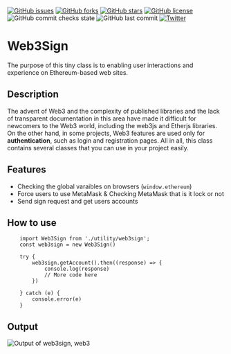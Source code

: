[![GitHub issues](https://img.shields.io/github/issues/web3senior/web3sign)](https://github.com/web3senior/web3sign/issues)
[![GitHub forks](https://img.shields.io/github/forks/web3senior/web3sign)](https://github.com/web3senior/web3sign/network)
[![GitHub stars](https://img.shields.io/github/stars/web3senior/web3sign)](https://github.com/web3senior/web3sign/stargazers)
[![GitHub license](https://img.shields.io/github/license/web3senior/web3sign)](https://github.com/web3senior/web3sign)
![GitHub commit checks state](https://img.shields.io/github/checks-status/badges/shields/91b108d4b7359b2f8794a4614c11cb1157dc9fff)
![GitHub last commit](https://img.shields.io/github/last-commit/web3senior/web3sign)
[![Twitter](https://img.shields.io/twitter/url?style=social&url=https%3A%2F%2Ftwitter.com%2Fweb3senior)](https://twitter.com/intent/tweet?text=Wow:&url=https%3A%2F%2Fgithub.com%2Fweb3senior%2Fweb3sign)
# Web3Sign
The purpose of this tiny class is to enabling user interactions and experience on Ethereum-based web sites.

## Description
The advent of Web3 and the complexity of published libraries and the lack of transparent documentation in this area have made it difficult for newcomers to the Web3 world, including the web3js and Etherjs libraries.
On the other hand, in some projects, Web3 features are used only for **authentication**, such as login and registration pages.
All in all, this class contains several classes that you can use in your project easily.

## Features
- Checking the global varaibles on browsers (`window.ethereum`)
- Force users to use MetaMask & Checking MetaMask that is it lock or not
- Send sign request and get users accounts


## How to use
        import Web3Sign from './utility/web3sign';
        const web3sign = new Web3Sign()
        
        try {
            web3sign.getAccount().then((response) => {
                console.log(response)
                // More code here
            })
        
        } catch (e) {
            console.error(e)
        }

## Output
![Output of web3sign, web3](https://ipfs.io/ipfs/QmNPvCy8rb7mXigMrRYZwoBje7swSWkb2FB41xNRszXbu9?filename=web3sign-cosnole.png "Console")
